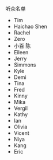 听众名单

- Tim
- Haichao Shen
- Rachel
- Zero
- 小百 陈
- Eileen
- Jerry
- Simmons
- Kyle
- Demi
- Tina
- Fred
- Kinny
- Mika
- Vergil
- Kathy
- Ian
- Olivia
- Vicent
- Niya
- Kang
- Eric